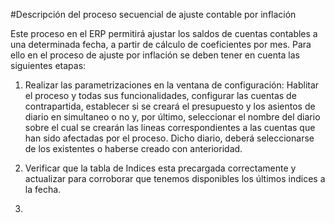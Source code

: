 #Descripción del proceso secuencial de ajuste contable por inflación

Este proceso en el ERP permitirá ajustar los saldos de cuentas contables a una determinada fecha, a partir de cálculo de coeficientes por mes. 
Para ello en el proceso de ajuste por inflación se deben tener en cuenta las siguientes etapas:

1. Realizar las parametrizaciones en la ventana de configuración: Hablitar el proceso y todas sus funcionalidades, configurar las cuentas de contrapartida, establecer
si se creará el presupuesto y los asientos de diario en simultaneo o no y, por último, seleccionar el nombre del diario sobre el cual se crearán las lineas correspondientes a 
las cuentas que han sido afectadas por el proceso. Dicho diario, deberá seleccionarse de los existentes o haberse creado con anterioridad.

2. Verificar que la tabla de Indices esta precargada correctamente y actualizar para corroborar que tenemos disponibles los últimos indices a la fecha.

3.
